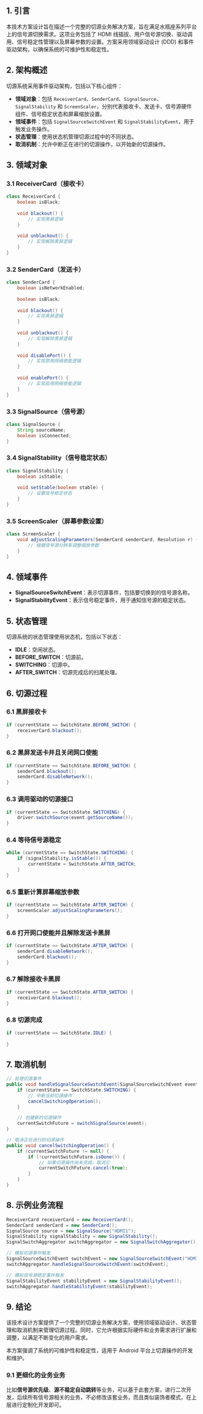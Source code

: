 ## 1. 引言

本技术方案设计旨在描述一个完整的切源业务解决方案，旨在满足水瓶座系列平台上的信号源切换需求。这项业务包括了 HDMI 线插拔、用户信号源切换、驱动调用、信号稳定性管理以及屏幕参数的设置。方案采用领域驱动设计 (DDD) 和事件驱动架构，以确保系统的可维护性和稳定性。

## 2. 架构概述

切源系统采用事件驱动架构，包括以下核心组件：

- **领域对象**：包括 `ReceiverCard`、`SenderCard`、`SignalSource`、`SignalStability` 和 `ScreenScaler`，分别代表接收卡、发送卡、信号源硬件组件、信号稳定状态和屏幕缩放设置。
- **领域事件**：包括 `SignalSourceSwitchEvent` 和 `SignalStabilityEvent`，用于触发业务操作。
- **状态管理**：使用状态机管理切源过程中的不同状态。
- **取消机制**：允许中断正在进行的切源操作，以开始新的切源操作。

## 3. 领域对象

### 3.1 ReceiverCard（接收卡）

```java
class ReceiverCard {
    boolean isBlack;
    
    void blackout() {
        // 实现黑屏逻辑
    }
    
    void unblackout() {
        // 实现解除黑屏逻辑
    }
}
```

### 3.2 SenderCard（发送卡）

```java
class SenderCard {
    boolean isNetworkEnabled;
    
    boolean isBlack;
    
    void blackout() {
        // 实现黑屏逻辑
    }
    
    void unblackout() {
        // 实现解除黑屏逻辑
    }
    
    void disablePort() {
        // 实现禁用网络使能逻辑
    }
    
    void enablePort() {
        // 实现启用网络使能逻辑
    }
}
```

### 3.3 SignalSource（信号源）

```java
class SignalSource {
    String sourceName;
    boolean isConnected;
}
```

### 3.4 SignalStability（信号稳定状态）

```java
class SignalStability {
    boolean isStable;
    
    void setStable(boolean stable) {
        // 设置信号稳定状态
    }
}
```

### 3.5 ScreenScaler（屏幕参数设置）

```java
class ScreenScaler {
    void adjustScalingParameters(SenderCard senderCard, Resolution r) {
        // 根据信号源分辨率调整缩放参数
    }
}
```

## 4. 领域事件

- **SignalSourceSwitchEvent**：表示切源事件，包括要切换到的信号源名称。
- **SignalStabilityEvent**：表示信号稳定事件，用于通知信号源的稳定状态。

## 5. 状态管理

切源系统的状态管理使用状态机，包括以下状态：

- **IDLE**：空闲状态。
- **BEFORE_SWITCH**：切源前。
- **SWITCHING**：切源中。
- **AFTER_SWITCH**：切源完成后的扫尾处理。

## 6. 切源过程

### 6.1 黑屏接收卡

```java
if (currentState == SwitchState.BEFORE_SWITCH) {
    receiverCard.blackout();
}
```

### 6.2 黑屏发送卡并且关闭网口使能

```java
if (currentState == SwitchState.BEFORE_SWITCH) {
    senderCard.blackout();
    senderCard.disableNetwork();
}
```

### 6.3 调用驱动的切源接口

```java
if (currentState == SwitchState.SWITCHING) {
    driver.switchSource(event.getSourceName());
}
```

### 6.4 等待信号源稳定

```java
while (currentState == SwitchState.SWITCHING) {
    if (signalStability.isStable()) {
        currentState = SwitchState.AFTER_SWITCH;
    }
}
```

### 6.5 重新计算屏幕缩放参数

```java
if (currentState == SwitchState.AFTER_SWITCH) {
    screenScaler.adjustScalingParameters();
}
```

### 6.6 打开网口使能并且解除发送卡黑屏

```java
if (currentState == SwitchState.AFTER_SWITCH) {
    senderCard.disableNetwork();
    senderCard.blackout();
}
```

### 6.7 解除接收卡黑屏

```java
if (currentState == SwitchState.AFTER_SWITCH) {
    receiverCard.blackout();
}
```

### 6.8 切源完成

```java
if (currentState == SwitchState.IDLE) {
    
}
```

## 7. 取消机制

```java
// 处理切源事件
public void handleSignalSourceSwitchEvent(SignalSourceSwitchEvent event) {
    if (currentState == SwitchState.SWITCHING) {
        // 中断当前切源操作
        cancelSwitchingOperation();
    }

    // 创建新的切源操作
    currentSwitchFuture = switchSignalSource(event);
}

// 取消正在进行的切源操作
public void cancelSwitchingOperation() {
    if (currentSwitchFuture != null) {
        if (!currentSwitchFuture.isDone()) {
            // 如果切源操作尚未完成，取消它
            currentSwitchFuture.cancel(true);
        }
    }
}
```

## 8. 示例业务流程

```java
ReceiverCard receiverCard = new ReceiverCard();
SenderCard senderCard = new SenderCard();
SignalSource source = new SignalSource("HDMI1");
SignalStability signalStability = new SignalStability();
SignalSwitchAggregator switchAggregator = new SignalSwitchAggregator();

// 模拟切源事件触发
SignalSourceSwitchEvent switchEvent = new SignalSourceSwitchEvent("HDMI1");
switchAggregator.handleSignalSourceSwitchEvent(switchEvent);

// 模拟信号源稳定事件触发
SignalStabilityEvent stabilityEvent = new SignalStabilityEvent();
switchAggregator.handleStabilityEvent(stabilityEvent);


```
## 9. 结论

该技术设计方案提供了一个完整的切源业务解决方案，使用领域驱动设计、状态管理和取消机制来管理切源过程。同时，它允许根据实际硬件和业务需求进行扩展和调整，以满足不断变化的用户需求。

本方案强调了系统的可维护性和稳定性，适用于 Android 平台上切源操作的开发和维护。
### 9.1 更细化的业务业务

比如**信号源优先级**、**源不稳定自动跳转**等业务，可以基于此套方案，进行二次开发，后续所有信号源相关的业务，不必修改该套业务，而且类似装饰者模式，在上层进行定制化开发即可。

